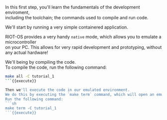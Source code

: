 In this first step, you'll learn the fundamentals of the development enviroment,  
including the toolchain; the commands used to compile and run code.  

We'll start by running a very simple containered application.

RIOT-OS provides a very handy `native` mode, which allows you to emulate a microcontroller  
on your PC. This allows for very rapid development and prototyping, without any actual hardware!  

We'll being by compiling the code.  
To compile the code, run the following command:  
```sh
make all -C tutorial_1
```{{execute}}

Then we'll execute the code in our emulated environment.  
We do this by executing the `make term` command, which will open an emulated terminal session.
Run the following command:  
```sh
make term -C tutorial_1
```{{execute}}
